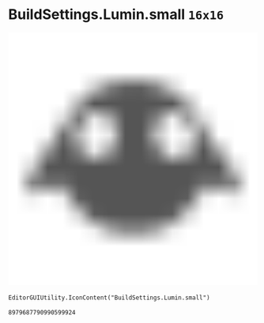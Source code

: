# BuildSettings.Lumin.small `16x16`
<img src="/img/BuildSettings.Lumin.small.png" width=512 height=512>

``` CSharp
EditorGUIUtility.IconContent("BuildSettings.Lumin.small")
```
```
8979687790990599924
```
